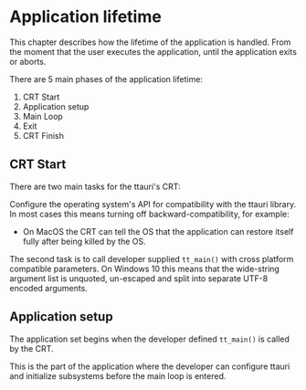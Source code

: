 Application lifetime
====================

This chapter describes how the lifetime of the application is handled.
From the moment that the user executes the application, until the application exits or aborts.

There are 5 main phases of the application lifetime:
 1. CRT Start
 2. Application setup
 3. Main Loop
 4. Exit
 5. CRT Finish

CRT Start
---------
There are two main tasks for the ttauri's CRT:

Configure the operating system's API for compatibility with the
ttauri library. In most cases this means turning off backward-compatibility, for
example:
 - On MacOS the CRT can tell the OS that the application can restore itself
   fully after being killed by the OS.

The second task is to call developer supplied `tt_main()` with cross platform
compatible parameters. On Windows 10 this means that the wide-string argument
list is unquoted, un-escaped and split into separate UTF-8 encoded arguments.

Application setup
-----------------
The application set begins when the developer defined `tt_main()`
is called by the CRT.

This is the part of the application where the developer can configure ttauri
and initialize subsystems before the main loop is entered.

